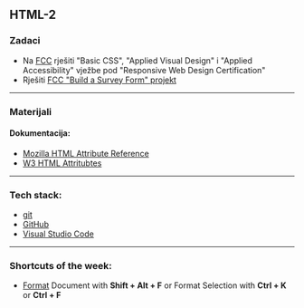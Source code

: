 
## HTML-2
### Zadaci
- Na [FCC](https://www.freecodecamp.org/learn/) rješiti "Basic CSS", "Applied Visual Design" i "Applied Accessibility" vježbe pod "Responsive Web Design Certification"
- Rješiti [FCC "Build a Survey Form" projekt](https://www.freecodecamp.org/learn/responsive-web-design/responsive-web-design-projects/build-a-survey-form)

<hr>

### Materijali
#### Dokumentacija:
- [Mozilla HTML Attribute Reference](https://www.w3schools.com/html/html_attributes.asp)
- [W3 HTML Attritubtes](https://www.w3schools.com/html/html_attributes.asp)

<hr>

### Tech stack:
- [git](https://git-scm.com/downloads)
- [GitHub](https://github.com/)
- [Visual Studio Code](https://code.visualstudio.com/)

<hr>

### Shortcuts of the week:
- [Format](https://code.visualstudio.com/docs/editor/codebasics#_formatting) Document with **Shift + Alt + F** or Format Selection with **Ctrl + K** or **Ctrl + F**

